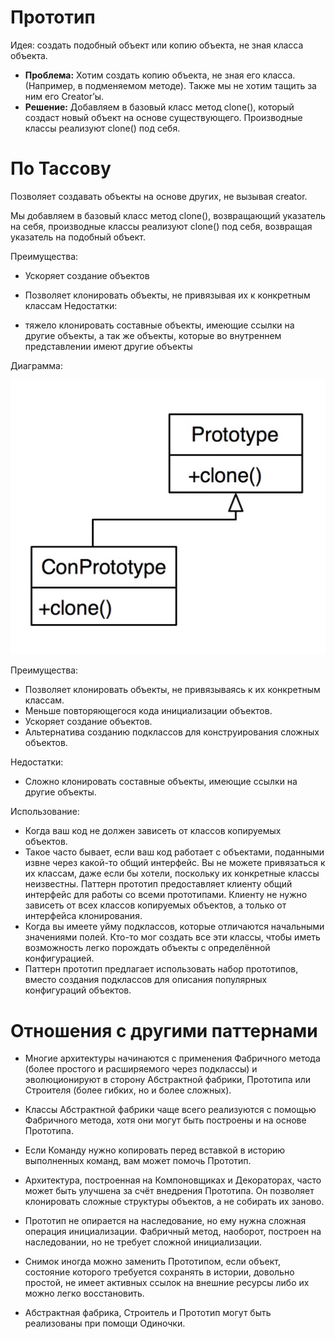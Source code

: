 # Прототип

Идея: создать подобный объект или копию объекта, не зная класса объекта.

- **Проблема:** Хотим создать копию объекта, не зная его класса. (Например, в подменяемом методе). Также мы не хотим тащить за ним его Creator’ы.
- **Решение:** Добавляем в базовый класс метод clone(), который создаст новый объект на основе существующего. Производные классы реализуют clone() под себя.

# По Тассову

Позволяет создавать объекты на основе других, не вызывая creator.

Мы добавляем в базовый класс метод clone(), возвращающий указатель на себя, производные классы реализуют clone() под себя, возвращая указатель на подобный объект.

Преимущества:

- Ускоряет создание объектов
- Позволяет клонировать объекты, не привязывая их к конкретным классам
Недостатки:

- тяжело клонировать составные объекты, имеющие ссылки на другие объекты, а так же объекты, которые во внутреннем представлении имеют другие объекты


Диаграмма:

![img.png](files/img.png)

Преимущества:
- Позволяет клонировать объекты, не привязываясь к их конкретным классам.
- Меньше повторяющегося кода инициализации объектов.
- Ускоряет создание объектов.
- Альтернатива созданию подклассов для конструирования сложных объектов.

Недостатки:
- Сложно клонировать составные объекты, имеющие ссылки на другие объекты.

Использование:
- Когда ваш код не должен зависеть от классов копируемых объектов.
- Такое часто бывает, если ваш код работает с объектами, поданными извне через какой-то общий интерфейс. Вы не можете привязаться к их классам, даже если бы хотели, поскольку их конкретные классы неизвестны.
Паттерн прототип предоставляет клиенту общий интерфейс для работы со всеми прототипами. Клиенту не нужно зависеть от всех классов копируемых объектов, а только от интерфейса клонирования.
- Когда вы имеете уйму подклассов, которые отличаются начальными значениями полей. Кто-то мог создать все эти классы, чтобы иметь возможность легко порождать объекты с определённой конфигурацией.
- Паттерн прототип предлагает использовать набор прототипов, вместо создания подклассов для описания популярных конфигураций объектов.

# Отношения с другими паттернами
- Многие архитектуры начинаются с применения Фабричного метода (более простого и расширяемого через подклассы) и эволюционируют в сторону Абстрактной фабрики, Прототипа или Строителя (более гибких, но и более сложных).

- Классы Абстрактной фабрики чаще всего реализуются с помощью Фабричного метода, хотя они могут быть построены и на основе Прототипа.

- Если Команду нужно копировать перед вставкой в историю выполненных команд, вам может помочь Прототип.

- Архитектура, построенная на Компоновщиках и Декораторах, часто может быть улучшена за счёт внедрения Прототипа. Он позволяет клонировать сложные структуры объектов, а не собирать их заново.

- Прототип не опирается на наследование, но ему нужна сложная операция инициализации. Фабричный метод, наоборот, построен на наследовании, но не требует сложной инициализации.

- Снимок иногда можно заменить Прототипом, если объект, состояние которого требуется сохранять в истории, довольно простой, не имеет активных ссылок на внешние ресурсы либо их можно легко восстановить.

- Абстрактная фабрика, Строитель и Прототип могут быть реализованы при помощи Одиночки.